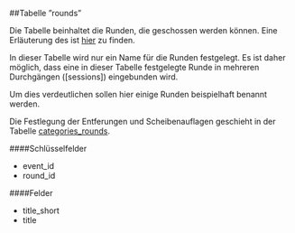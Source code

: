 ##Tabelle ”rounds” 

Die Tabelle beinhaltet die Runden, die geschossen werden können. Eine Erläuterung des ist [hier](kapitel_08_runde.md) zu finden.

In dieser Tabelle wird nur ein Name für die Runden festgelegt. Es ist daher möglich, dass eine in dieser Tabelle festgelegte Runde in mehreren Durchgängen ([sessions]) eingebunden wird.

Um dies verdeutlichen sollen hier einige Runden beispielhaft benannt werden.

Die Festlegung der Entferungen und Scheibenauflagen geschieht in der Tabelle [categories_rounds].

####Schlüsselfelder

* event_id
* round_id 

####Felder

* title_short 
* title 

[categories_rounds]: 
[sessions]: